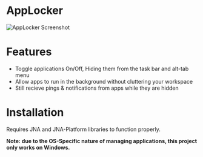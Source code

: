 # AppLocker

![AppLocker Screenshot](https://i.gyazo.com/5bde758cd495d83b2c7ad167f6278437.png)


# Features
 - Toggle applications On/Off, Hiding them from the task bar and alt-tab menu
 - Allow apps to run in the background without cluttering your workspace
 - Still recieve pings & notifications from apps while they are hidden
 
# Installation

Requires JNA and JNA-Platform libraries to function properly.
 
 **Note: due to the OS-Specific nature of managing applications, this project only works on Windows.**
